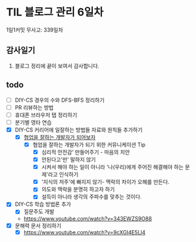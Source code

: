 # TIL 블로그 관리 6일차

1일1커밋 무사고: 339일차

## 감사일기

1. 블로그 정리에 끝이 보여서 감사합니다.

## todo

- [ ] DIY-CS 경우의 수와 DFS-BFS 정리하기
- [ ] PR 리뷰하는 방법
- [ ] 휴대폰 브라우저 탭 정리하기
- [ ] 분기별 영타 연습
- [x] DIY-CS 커리어에 일잘하는 방법들 자료와 원칙들 추가하기
  - [x] [협업을 잘하는 개발자가 되어보자](https://velog.io/@teo/collaboration)
    - [x] 협업을 잘하는 개발자가 되기 위한 커뮤니케이션 Tip
      - [x] 심리적 안전감' 만들어주기 - 마음의 치안
      - [x] 안된다고'만' 말하지 않기
      - [x] 시켜서 해야 하는 일이 아니라 '나(우리)에게 주어진 해결해야 하는 문제'라고 인식하기
      - [x] '지식의 저주'에 빠지지 않기- 맥락의 차이가 오해를 만든다.
      - [x] 의도와 맥락을 분명히 하고자 하기
      - [x] 설득이 아니라 생각의 주파수를 맞추는 것이다.
- [x] DIY-CS 학습 방법론 추가
  - [x] 질문주도 개발
  - https://www.youtube.com/watch?v=343EWZS9O88
- [x] 문해력 문서 정리하기
  - [x] https://www.youtube.com/watch?v=9cXGI4E5Ll4
